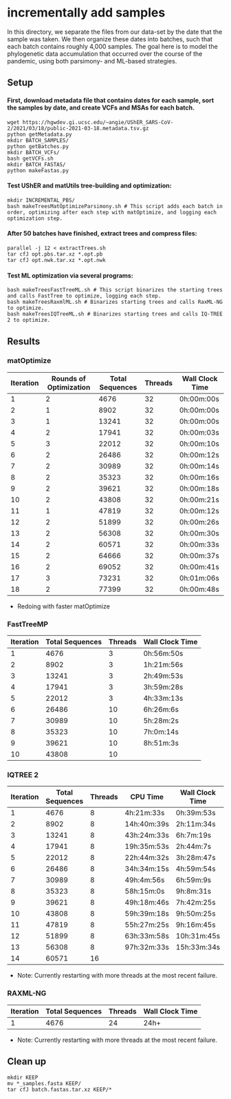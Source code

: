 # incrementally add samples

In this directory, we separate the files from our data-set by the date that the sample was taken. We then organize these dates into batches, such that each batch contains roughly 4,000 samples. The goal here is to model the phylogenetic data accumulation that occurred over the course of the pandemic, using both parsimony- and ML-based strategies.

## Setup

#### First, download metadata file that contains dates for each sample, sort the samples by date, and create VCFs and MSAs for each batch.
```
wget https://hgwdev.gi.ucsc.edu/~angie/UShER_SARS-CoV-2/2021/03/18/public-2021-03-18.metadata.tsv.gz  
python getMetadata.py  
mkdir BATCH_SAMPLES/
python getBatches.py  
mkdir BATCH_VCFs/
bash getVCFs.sh
mkdir BATCH_FASTAS/
python makeFastas.py
```

#### Test UShER and matUtils tree-building and optimization:
```
mkdir INCREMENTAL_PBS/
bash makeTreesMatOptimizeParsimony.sh # This script adds each batch in order, optimizing after each step with matOptimize, and logging each optimization step.
```

#### After 50 batches have finished, extract trees and compress files:
```
parallel -j 12 < extractTrees.sh  
tar cfJ opt.pbs.tar.xz *.opt.pb  
tar cfJ opt.nwk.tar.xz *.opt.nwk  
```

#### Test ML optimization via several programs:
```
bash makeTreesFastTreeML.sh # This script binarizes the starting trees and calls FastTree to optimize, logging each step.
bash makeTreesRaxmlML.sh # Binarizes starting trees and calls RaxML-NG to optimize.
bash makeTreesIQTreeML.sh # Binarizes starting trees and calls IQ-TREE 2 to optimize.
```

## Results

### matOptimize

| Iteration | Rounds of Optimization | Total Sequences | Threads | Wall Clock Time |
|-----------|------------------------|-----------------|---------|-----------------|
| 1 | 2 | 4676 | 32 | 0h:00m:00s |
| 2 | 1 | 8902 | 32 | 0h:00m:00s |
| 3 | 1 | 13241 | 32 | 0h:00m:00s |
| 4 | 2 | 17941 | 32 | 0h:00m:03s |
| 5 | 3 | 22012 | 32 | 0h:00m:10s |
| 6 | 2 | 26486 | 32 | 0h:00m:12s |
| 7 | 2 | 30989 | 32 | 0h:00m:14s |
| 8 | 2 | 35323 | 32 | 0h:00m:16s |
| 9 | 2 | 39621 | 32 | 0h:00m:18s |
| 10 | 2 | 43808 | 32 | 0h:00m:21s |
| 11 | 1 | 47819 | 32 | 0h:00m:12s |
| 12 | 2 | 51899 | 32 | 0h:00m:26s |
| 13 | 2 | 56308 | 32 | 0h:00m:30s |
| 14 | 2 | 60571 | 32 | 0h:00m:33s |
| 15 | 2 | 64666 | 32 | 0h:00m:37s |
| 16 | 2 | 69052 | 32 | 0h:00m:41s |
| 17 | 3 | 73231 | 32 | 0h:01m:06s |
| 18 | 2 | 77399 | 32 | 0h:00m:48s |

* Redoing with faster matOptimize

### FastTreeMP

| Iteration | Total Sequences | Threads | Wall Clock Time |
|-----------|-----------------|---------|-----------------|
| 1 | 4676 | 3 | 0h:56m:50s |
| 2 | 8902 | 3 | 1h:21m:56s |
| 3 | 13241 | 3 | 2h:49m:53s |
| 4 | 17941 | 3 | 3h:59m:28s |
| 5 | 22012 | 3 | 4h:33m:13s |
| 6 | 26486 | 10 | 6h:26m:6s |
| 7 | 30989 | 10 | 5h:28m:2s |
| 8 | 35323 | 10 | 7h:0m:14s |
| 9 | 39621 | 10 | 8h:51m:3s |
| 10 | 43808 | 10 | |

### IQTREE 2

| Iteration | Total Sequences | Threads | CPU Time | Wall Clock Time | RAM Requirement |
|-----------|-----------------|---------|----------|-----------------|-----------------|
| 1 | 4676 | 8 | 4h:21m:33s | 0h:39m:53s | 4771 MB |
| 2 | 8902 | 8 | 14h:40m:39s | 2h:11m:34s | 13197 MB |
| 3 | 13241 | 8 | 43h:24m:33s | 6h:7m:19s | 23987 MB |
| 4 | 17941 | 8 | 19h:35m:53s | 2h:44m:7s | 36334 MB |
| 5 | 22012 | 8 | 22h:44m:32s | 3h:28m:47s | 48472 MB |
| 6 | 26486 | 8 | 34h:34m:15s | 4h:59m:54s | 62005 MB |
| 7 | 30989 | 8 | 49h:4m:56s | 6h:59m:9s | 75543 MB |
| 8 | 35323 | 8 | 58h:15m:0s | 9h:8m:31s | 89021 MB |
| 9 | 39621 | 8 | 49h:18m:46s | 7h:42m:25s | 103693 MB |
| 10 | 43808 | 8 | 59h:39m:18s | 9h:50m:25s | 117915 MB |
| 11 | 47819 | 8 | 55h:27m:25s | 9h:16m:45s | 131615 MB |
| 12 | 51899 | 8 | 63h:33m:58s | 10h:31m:45s | 146499 MB |
| 13 | 56308 | 8 | 97h:32m:33s | 15h:33m:34s | 160814 MB |
| 14 | 60571 | 16 |  |  |  |

* Note: Currently restarting with more threads at the most recent failure.

### RAXML-NG

| Iteration | Total Sequences | Threads | Wall Clock Time |
|-----------|-----------------|---------|-----------------|
| 1 | 4676 | 24 | 24h+ |


* Note: Currently restarting with more threads at the most recent failure.


## Clean up
```
mkdir KEEP
mv *_samples.fasta KEEP/
tar cfJ batch.fastas.tar.xz KEEP/*
```

